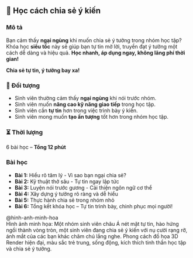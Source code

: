 ## 📌 Học cách chia sẻ ý kiến

### Mô tả
Bạn cảm thấy **ngại ngùng** khi muốn chia sẻ ý tưởng trong nhóm học tập? Khóa học **siêu tốc** này sẽ giúp bạn tự tin mở lời, truyền đạt ý tưởng một cách dễ dàng và hiệu quả. **Học nhanh, áp dụng ngay, không lãng phí thời gian!**

**Chia sẻ tự tin, ý tưởng bay xa!**

### 🎯 Đối tượng
- Sinh viên thường cảm thấy **ngại ngùng** khi nói trước nhóm.
- Sinh viên muốn **nâng cao kỹ năng giao tiếp** trong học tập.
- Sinh viên cần **tự tin** hơn trong việc trình bày ý kiến.
- Sinh viên mong muốn **tạo ấn tượng** tốt hơn trong nhóm học tập.

### ⏳ Thời lượng
6 bài học – **Tổng 12 phút**

### Bài học
- **Bài 1:** Hiểu rõ tâm lý - Vì sao bạn ngại chia sẻ?
- **Bài 2:** Kỹ thuật thở sâu - Tự tin ngay lập tức
- **Bài 3:** Luyện nói trước gương - Cải thiện ngôn ngữ cơ thể
- **Bài 4:** Xây dựng ý tưởng rõ ràng và dễ hiểu
- **Bài 5:** Thực hành chia sẻ trong nhóm nhỏ
- **Bài 6:** Tổng kết khóa học – Tự tin trình bày, chinh phục mọi người!

@hinh-anh-minh-hoa  
Hình ảnh minh họa: Một nhóm sinh viên châu Á nét mặt tự tin, hào hứng ngồi thành vòng tròn, một sinh viên đang chia sẻ ý kiến với nụ cười rạng rỡ, ánh mắt của các bạn khác chăm chú lắng nghe. Phong cách đồ họa 3D Render hiện đại, màu sắc trẻ trung, sống động, kích thích tinh thần học tập và chia sẻ ý tưởng.